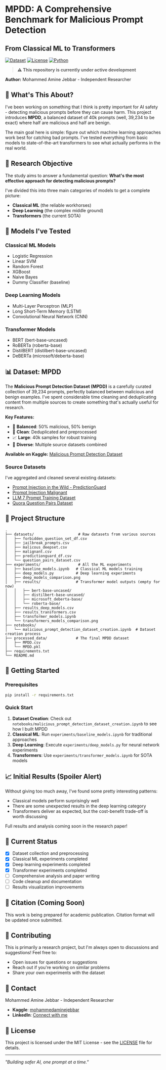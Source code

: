 # MPDD: A Comprehensive Benchmark for Malicious Prompt Detection
## From Classical ML to Transformers

[![Dataset](https://img.shields.io/badge/Dataset-Kaggle-blue)](https://www.kaggle.com/datasets/mohammedaminejebbar/malicious-prompt-detection-dataset-mpdd)
[![License](https://img.shields.io/badge/License-MIT-green.svg)](LICENSE)
[![Python](https://img.shields.io/badge/Python-3.11+-blue.svg)](https://python.org)

> **⚠️ This repository is currently under active development**

**Author:** Mohammed Amine Jebbar - Independent Researcher

## 🎯 What's This About?

I've been working on something that I think is pretty important for AI safety - detecting malicious prompts before they can cause harm. This project introduces **MPDD**, a balanced dataset of 40k prompts (well, 39,234 to be exact) where half are malicious and half are benign.

The main goal here is simple: figure out which machine learning approaches work best for catching bad prompts. I've tested everything from basic models to state-of-the-art transformers to see what actually performs in the real world.

## 🔬 Research Objective

The study aims to answer a fundamental question: **What's the most effective approach for detecting malicious prompts?**

I've divided this into three main categories of models to get a complete picture:
- **Classical ML** (the reliable workhorses)
- **Deep Learning** (the complex middle ground)  
- **Transformers** (the current SOTA)

## 🤖 Models I've Tested

### Classical ML Models
- Logistic Regression
- Linear SVM
- Random Forest
- XGBoost
- Naive Bayes
- Dummy Classifier (baseline)

### Deep Learning Models
- Multi-Layer Perceptron (MLP)
- Long Short-Term Memory (LSTM)
- Convolutional Neural Network (CNN)

### Transformer Models
- BERT (bert-base-uncased)
- RoBERTa (roberta-base)
- DistilBERT (distilbert-base-uncased)
- DeBERTa (microsoft/deberta-base)

## 📊 Dataset: MPDD

The **Malicious Prompt Detection Dataset (MPDD)** is a carefully curated collection of 39,234 prompts, perfectly balanced between malicious and benign examples. I've spent considerable time cleaning and deduplicating content from multiple sources to create something that's actually useful for research.

**Key Features:**
- 🎯 **Balanced**: 50% malicious, 50% benign
- 🧹 **Clean**: Deduplicated and preprocessed
- 📈 **Large**: 40k samples for robust training
- 🔄 **Diverse**: Multiple source datasets combined

**Available on Kaggle:** [Malicious Prompt Detection Dataset](https://www.kaggle.com/datasets/mohammedaminejebbar/malicious-prompt-detection-dataset-mpdd)

### Source Datasets
I've aggregated and cleaned several existing datasets:
- [Prompt Injection in the Wild - PredictionGuard](https://www.kaggle.com/datasets/arielzilber/prompt-injection-in-the-wild)
- [Prompt Injection Malignant](https://www.kaggle.com/datasets/marycamilainfo/prompt-injection-malignant)
- [LLM 7 Prompt Training Dataset](https://www.kaggle.com/datasets/carlmcbrideellis/llm-7-prompt-training-dataset)
- [Quora Question Pairs Dataset](https://www.kaggle.com/datasets/quora/question-pairs-dataset)

## 📁 Project Structure

```
.
├── datasets/                    # Raw datasets from various sources
│   ├── forbidden_question_set_df.csv
│   ├── jailbreak_prompts.csv
│   ├── malicous_deepset.csv
│   ├── malignant.csv
│   ├── predictionguard_df.csv
│   └── question_pairs_dataset.csv
├── experiments/                 # All the ML experiments
│   ├── baseline_models.ipynb   # Classical ML models training
│   ├── deep_models.py          # Deep learning experiments
│   ├── deep_models_comparison.png
│   ├── results/                # Transformer model outputs (empty for now)
│   │   ├── bert-base-uncased/
│   │   ├── distilbert-base-uncased/
│   │   ├── microsoft_deberta-base/
│   │   └── roberta-base/
│   ├── results_deep_models.csv
│   ├── results_transformers.csv
│   ├── transformer_models.ipynb
│   └── transformers_models_comparison.png
├── notebooks/
│   └── malicious_prompt_detection_dataset_creation.ipynb  # Dataset creation process
├── processed_data/             # The final MPDD dataset
│   ├── MPDD.csv
│   └── MPDD.pkl
├── requirements.txt
└── README.md
```

## 🚀 Getting Started

### Prerequisites
```bash
pip install -r requirements.txt
```

### Quick Start
1. **Dataset Creation**: Check out `notebooks/malicious_prompt_detection_dataset_creation.ipynb` to see how I built MPDD
2. **Classical ML**: Run `experiments/baseline_models.ipynb` for traditional approaches
3. **Deep Learning**: Execute `experiments/deep_models.py` for neural network experiments  
4. **Transformers**: Use `experiments/transformer_models.ipynb` for SOTA models

## 📈 Initial Results (Spoiler Alert)

Without giving too much away, I've found some pretty interesting patterns:
- Classical models perform surprisingly well
- There are some unexpected results in the deep learning category
- Transformers deliver as expected, but the cost-benefit trade-off is worth discussing

Full results and analysis coming soon in the research paper!

## 🔄 Current Status

- [x] Dataset collection and preprocessing
- [x] Classical ML experiments completed
- [x] Deep learning experiments completed  
- [x] Transformer experiments completed
- [ ] Comprehensive analysis and paper writing
- [ ] Code cleanup and documentation
- [ ] Results visualization improvements

## 📝 Citation (Coming Soon)

This work is being prepared for academic publication. Citation format will be updated once submitted.

## 🤝 Contributing

This is primarily a research project, but I'm always open to discussions and suggestions! Feel free to:
- Open issues for questions or suggestions
- Reach out if you're working on similar problems
- Share your own experiments with the dataset

## 📧 Contact

Mohammed Amine Jebbar - Independent Researcher
- **Kaggle**: [mohammedaminejebbar](https://www.kaggle.com/mohammedaminejebbar)
- **LinkedIn**: [Connect with me](https://www.linkedin.com/in/codebyamine/)

## 📄 License

This project is licensed under the MIT License - see the [LICENSE](LICENSE) file for details.

---

*"Building safer AI, one prompt at a time."*